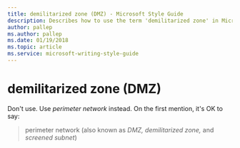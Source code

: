 ```yaml
---
title: demilitarized zone (DMZ) - Microsoft Style Guide
description: Describes how to use the term 'demilitarized zone' in Microsoft content and provides alternative terms to be used instead.
author: pallep
ms.author: pallep
ms.date: 01/19/2018
ms.topic: article
ms.service: microsoft-writing-style-guide
---
```


# demilitarized zone (DMZ)

Don't use. Use *perimeter network* instead. On the first mention, it's OK to say:

>perimeter network (also known as *DMZ, demilitarized zone,* and *screened subnet*)
